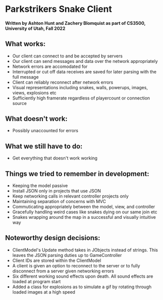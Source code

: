 # Parkstrikers Snake Client
#### Written by Ashton Hunt and Zachery Blomquist as part of CS3500, University of Utah, Fall 2022

## What works:
- Our client can connect to and be accepted by servers
- Our client can send messages and data over the network appropriately
- Network errors are accomodated for
- Interrupted or cut off data receives are saved for later parsing with the full message
- Client can reliably reconnect after network errors
- Visual representations including snakes, walls, powerups, images, views, explosions etc
- Sufficiently high framerate regardless of playercount or connection source

## What doesn't work:
- Possibly unaccounted for errors

## What we still have to do:
- Get everything that doesn't work working

## Things we tried to remember in development:
- Keeping the model passive
- Install JSON only in projects that use JSON
- Keep networking calls in relevant controller projects only
- Maintaining separation of concerns with MVC
- Commuticating appropriately between the model, view, and controller
- Gracefully handling weird cases like snakes dying on our same join etc
- Snakes wrapping around the map in a successful and visually intuitive way

## Noteworthy design decisions:
- ClientModel's Update method takes in JObjects instead of strings. This leaves the JSON parsing duties up to GameController
- Client IDs are stored within the ClientModel
- A client is given an option to reconnect to the server or to fully disconnect from a server given networking errors
- Six different working sound effects upon death. All sound effects are loaded at program start
- Added a class for explosions as to simulate a gif by rotating through loaded images at a high speed